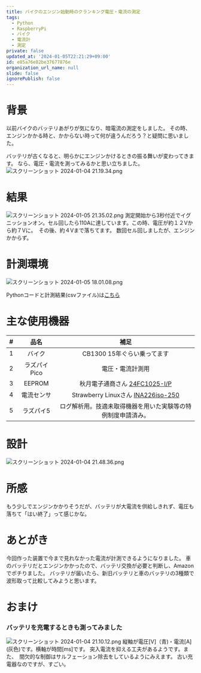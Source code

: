 ```yaml
---
title: バイクのエンジン始動時のクランキング電圧・電流の測定
tags:
  - Python
  - RaspberryPi
  - バイク
  - 電流計
  - 測定
private: false
updated_at: '2024-01-05T22:21:29+09:00'
id: e85a76e82be37677876e
organization_url_name: null
slide: false
ignorePublish: false
---
```

# 背景
以前バイクのバッテリあがりが気になり、暗電流の測定をしました。
その時、エンジンかかる時と、かからない時って何が違うんだろう？と疑問に思いました。

バッテリが古くなると、明らかにエンジンかけるときの振る舞いが変わってきます。
なら、電圧・電流を測ってみるかと思い立ちました。
![スクリーンショット 2024-01-04 21.19.34.png](https://qiita-image-store.s3.ap-northeast-1.amazonaws.com/0/1048586/3c1e348c-c78a-4a45-31a6-7d26e2102818.png)

# 結果
![スクリーンショット 2024-01-05 21.35.02.png](https://qiita-image-store.s3.ap-northeast-1.amazonaws.com/0/1048586/b187dfdd-1d07-ec9d-ffa1-3d103a45d332.png)
測定開始から3秒付近でイグニッションオン。セル回したら110Aに達しています。この時、電圧が約１２Vから約７Vに。　その後、約４Vまで落ちてます。
数回セル回しましたが、エンジンかからず。

# 計測環境

![スクリーンショット 2024-01-05 18.01.08.png](https://qiita-image-store.s3.ap-northeast-1.amazonaws.com/0/1048586/0bcba39a-2541-4be5-7112-73af1197d316.png)

Pythonコードと計測結果(csvファイル)は[こちら](https://github.com/AbeMarkn/AmpMonitor)

# 主な使用機器
| # | 品名        | 補足 |
|:-:|:----------:|:-:|
| 1 | バイク       | CB1300 15年ぐらい乗ってます  |
| 2 | ラズパイPico | 電圧・電流計測用  |
| 3 | EEPROM　     | 秋月電子通商さん [24FC1025-I/P](https://akizukidenshi.com/catalog/g/gI-03570/)  |
| 4 | 電流センサ   | Strawberry Linuxさん [INA226iso-250](https://strawberry-linux.com/catalog/items?code=14226)|
| 5 | ラズパイ5    | ログ解析用。技適未取得機器を用いた実験等の特例制度申請済み。  |

# 設計
![スクリーンショット 2024-01-04 21.48.36.png](https://qiita-image-store.s3.ap-northeast-1.amazonaws.com/0/1048586/bdbc688f-f923-c578-c0c3-ad34880660ba.png)

# 所感
もう少しでエンジンかかりそうだが、バッテリが大電流を供給しきれず、電圧も落ちて「はい終了」って感じかな。

# あとがき
今回作った装置で今まで見れなかった電流が計測できるようになりました。
車のバッテリだとエンジンかかったので、バッテリ交換が必要と判断し、Amazonでポチりました。
バッテリが届いたら、新旧バッテリと車のバッテリの3種類で波形取って比較してみようと思います。

# おまけ
### バッテリを充電するときも測ってみました
![スクリーンショット 2024-01-04 21.10.12.png](https://qiita-image-store.s3.ap-northeast-1.amazonaws.com/0/1048586/276982c1-ed31-8380-b9ed-4fa3f435fc29.png)
縦軸が電圧\[V\]（青)・電流\[A\](灰色)です。横軸が時間[ms]です。
突入電流を抑える工夫があるようです。また、　間欠的な制御はサルフェーション除去をしているようにみえます。
古い充電器なのですが、すごい。
